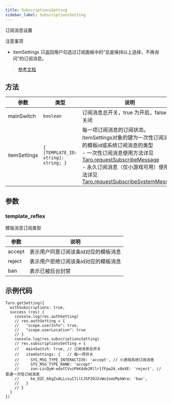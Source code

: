 ```yaml
---
title: SubscriptionsSetting
sidebar_label: SubscriptionsSetting
---
```


订阅消息设置

注意事项
- itemSettings 只返回用户勾选过订阅面板中的“总是保持以上选择，不再询问”的订阅消息。

> [参考文档](https://developers.weixin.qq.com/miniprogram/dev/api/open-api/setting/SubscriptionsSetting.html)

## 方法

| 参数 | 类型 | 说明 |
| --- | --- | --- |
| mainSwitch | `boolean` | 订阅消息总开关，true 为开启，false 为关闭 |
| itemSettings | `{ [TEMPLATE_ID: string]: string; }` | 每一项订阅消息的订阅状态。itemSettings对象的键为一次性订阅消息的模板id或系统订阅消息的类型<br />- 一次性订阅消息使用方法详见 [Taro.requestSubscribeMessage](https://developers.weixin.qq.com/miniprogram/dev/api/open-api/subscribe-message/wx.requestSubscribeMessage.html)<br />- 永久订阅消息（仅小游戏可用）使用方法详见 [Taro.requestSubscribeSystemMessage](https://developers.weixin.qq.com/minigame/dev/api/open-api/subscribe-message/wx.requestSubscribeSystemMessage.html) |

## 参数

### template_reflex

模版消息订阅类型

| 参数 | 说明 |
| --- | --- |
| accept | 表示用户同意订阅该条id对应的模板消息 |
| reject | 表示用户拒绝订阅该条id对应的模板消息 |
| ban | 表示已被后台封禁 |

## 示例代码

```tsx
Taro.getSetting({
  withSubscriptions: true,
  success (res) {
    console.log(res.authSetting)
    // res.authSetting = {
    //   "scope.userInfo": true,
    //   "scope.userLocation": true
    // }
    console.log(res.subscriptionsSetting)
    // res.subscriptionsSetting = {
    //   mainSwitch: true, // 订阅消息总开关
    //   itemSettings: {   // 每一项开关
    //     SYS_MSG_TYPE_INTERACTIVE: 'accept', // 小游戏系统订阅消息
    //     SYS_MSG_TYPE_RANK: 'accept'
    //     zun-LzcQyW-edafCVvzPkK4de2Rllr1fFpw2A_x0oXE: 'reject', // 普通一次性订阅消息
    //     ke_OZC_66gZxALLcsuI7ilCJSP2OJ2vWo2ooUPpkWrw: 'ban',
    //   }
    // }
  }
})
```
